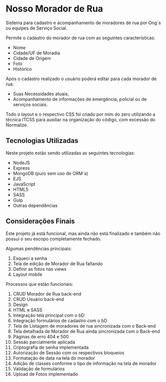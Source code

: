 # Nosso Morador de Rua

Sistema para cadastro e acompanhamento de moradores de rua por Ong`s ou equipes de Serviço Social.

Permite o cadastro do morador de rua com as seguintes características:

- Nome
- Cidade/UF de Moradia
- Cidade de Origem
- Foto
- Histórico

Após o cadastro realizado o usuário poderá editar para cada morador de rua:

- Suas Necessidades atuais;
- Acompanhamento de informações de emergência, policial ou de serviços sociais.

Todo o layout e o respectivo CSS foi criado por mim do zero utilizando a técnica ITCSS para auxiliar na organização do código, com excessão do Normalize.

## Tecnologias Utilizadas

Neste projeto estão sendo utilizadas as seguintes tecnologias:

- NodeJS
- Express
- MongoDB (puro sem uso de ORM`s)
- EJS
- JavaScript
- HTML5
- SASS
- Gulp
- Outras dependências

## Considerações Finais

Este projeto já está funcional, mas ainda não está finalizado e também não possui o seu escopo completamente fechado.

Algumas pendências principais:

1. Esqueci a senha
1. Tela de edição de Morador de Rua faltando
1. Definir as fotos nas views
1. Layout mobile


Processos que estão funcionais:

1. CRUD Morador de Rua back-end
1. CRUD Usuário back-end
1. Design
1. HTML e SASS
1. Integração tela principal com o bD
1. Integração formulários de cadastro com o bD
1. Tela de Listagem de moradores de rua sincronizada com o Back-end
1. Tela detalhada de Morador de Rua ainda sincronizada com o Back-end
1. Páginas de erro 404 e 500
1. Sessão parcialmente aplicada
1. Criptografia de senha implementada
1. Autorização de Sessão com os respectivos bloqueios
1. Formatação de data na tela do morador
1. Adição de classes conforme o tipo de informação na tela de morador
1. Validação de formulários
1. Upload de Fotos implementado